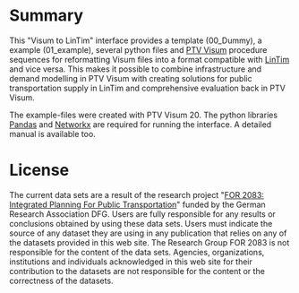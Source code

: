 # Summary
This "Visum to LinTim" interface provides a template (00_Dummy), a example (01_example), several python files and [PTV Visum](https://www.ptvgroup.com/de/loesungenprodukte/ptv-visum/) procedure sequences for reformatting Visum files into a format compatible with [LinTim](https://www.lintim.net/) and vice versa. This makes it possible to combine infrastructure and demand modelling in PTV Visum with creating solutions for public transportation supply in LinTim and comprehensive evaluation back in PTV Visum.

The example-files were created with PTV Visum 20. The python libraries [Pandas](https://pandas.pydata.org/) and [Networkx](https://networkx.org/) are required for running the interface. A detailed manual is available too. 

# License 

The current data sets are a result of the research project "[FOR 2083: Integrated Planning For Public Transportation](https://for2083.mathematik.uni-kl.de/en/project/index)" funded by the German Research Association DFG. Users are fully responsible for any results or conclusions obtained by using these data sets. Users must indicate the source of any dataset they are using in any publication that relies on any of the datasets provided in this web site.  The Research Group FOR 2083 is not responsible for the content of the data sets. Agencies, organizations, institutions and individuals acknowledged in this web site for their contribution to the datasets are not responsible for the content or the correctness of the datasets.
